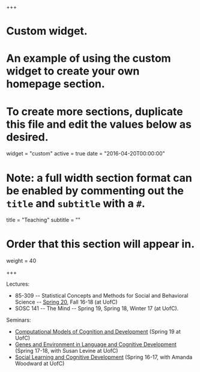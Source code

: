 +++
# Custom widget.
# An example of using the custom widget to create your own homepage section.
# To create more sections, duplicate this file and edit the values below as desired.
widget = "custom"
active = true
date = "2016-04-20T00:00:00"

# Note: a full width section format can be enabled by commenting out the `title` and `subtitle` with a `#`.
title = "Teaching"
subtitle = ""

# Order that this section will appear in.
weight = 40

+++

Lectures:
- 85-309 -- Statistical Concepts and Methods for Social and Behavioral Science -- [Spring 20](https://dyurovsky.github.io/85309/), Fall 16-18 (at UofC)
- SOSC 141 -- The Mind -- Spring 19, Spring 18, Winter 17 (at UofC).

Seminars:

- [Computational Models of Cognition and Development](http://bit.ly/cog-models) (Spring 19 at UofC)
- [Genes and Environment in Language and Cognitive Development](http://bit.ly/psyc42052) (Spring 17-18, with Susan Levine at UofC)
- [Social Learning and Cognitive Development](http://bit.ly/psyc42550) (Spring 16-17, with Amanda Woodward at UofC)
